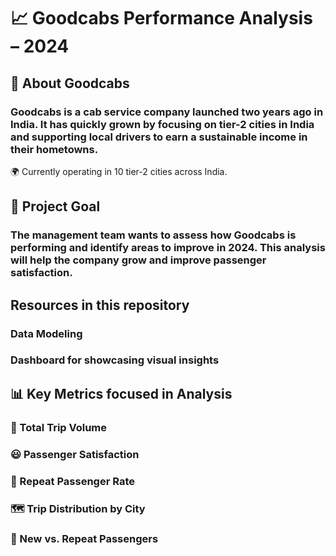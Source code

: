 #                                                                📈 Goodcabs Performance Analysis – 2024
## 🚕 About Goodcabs
### Goodcabs is a cab service company launched two years ago in India. It has quickly grown by focusing on tier-2 cities in India and supporting local drivers to earn a sustainable income in their hometowns.

🌍 Currently operating in 10 tier-2 cities across India.

## 🎯 Project Goal
### The management team wants to assess how Goodcabs is performing and identify areas to improve in 2024. This analysis will help the company grow and improve passenger satisfaction.

## Resources in this repository
### Data Modeling
### Dashboard for showcasing visual insights

## 📊 Key Metrics focused in Analysis
### 🚗 Total Trip Volume
### 😃 Passenger Satisfaction
### 🔁 Repeat Passenger Rate
### 🗺️ Trip Distribution by City
### 👥 New vs. Repeat Passengers
